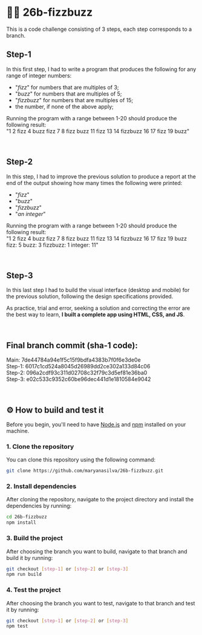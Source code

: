 # 👩‍💻 26b-fizzbuzz
This is a code challenge consisting of 3 steps, each step corresponds to a branch.

## Step-1
In this first step, I had to write a program that produces the following for any range of integer numbers:

  - "<i>fizz</i>" for numbers that are multiples of 3;
  - "<i>buzz</i>" for numbers that are multiples of 5;
  - "<i>fizzbuzz</i>" for numbers that are multiples of 15;
  - the number, if none of the above apply; 

Running the program with a range between 1-20 should produce the following result: <br>
"1 2 fizz 4 buzz fizz 7 8 fizz buzz 11 fizz 13 14 fizzbuzz 16 17 fizz 19 buzz"

<br>

## Step-2
In this step, I had to improve the previous solution to produce a report at the end of the output showing how many times the following were printed:

  - "<i>fizz</i>"
  - "<i>buzz</i>"
  - "<i>fizzbuzz</i>"
  - "<i>an integer</i>"

Running the program with a range between 1-20 should produce the following result: <br>
"1 2 fizz 4 buzz fizz 7 8 fizz buzz 11 fizz 13 14 fizzbuzz 16 17 fizz 19 buzz fizz: 5 buzz: 3 fizzbuzz: 1 integer: 11"

<br>

## Step-3
In this last step I had to build the visual interface (desktop and mobile) for the previous solution, following the design specifications provided.

As practice, trial and error, seeking a solution and correcting the error are the best way to learn, **I built a complete app using HTML, CSS, and JS**.

<br>

## Final branch commit (sha-1 code):
Main: 7de44784a94e1f5c15f9bdfa4383b7f0f6e3de0e <br>
Step-1: 6017c1cd524a8045d26989dd2ce302a133d84c06 <br>
Step-2: 096a2cdf93c311d02708c32f79c3d5ef81e36ba0 <br>
Step-3: e02c533c9352c60be96dec441d1e1810584e9042 <br>

<br>

## ⚙ How to build and test it

Before you begin, you'll need to have [Node.js](https://nodejs.org/) and [npm](https://www.npmjs.com/) installed on your machine.

### 1. Clone the repository

You can clone this repository using the following command:

```bash
git clone https://github.com/maryanasilva/26b-fizzbuzz.git
```

### 2. Install dependencies

After cloning the repository, navigate to the project directory and install the dependencies by running:

```bash
cd 26b-fizzbuzz
npm install
```

### 3. Build the project

After choosing the branch you want to build, navigate to that branch and build it by running:

```bash
git checkout [step-1] or [step-2] or [step-3]
npm run build
```

### 4. Test the project

After choosing the branch you want to test, navigate to that branch and test it by running:

```bash
git checkout [step-1] or [step-2] or [step-3]
npm test
```

